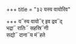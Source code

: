 +++
title = "३२ यस्य वायोरिव"

+++
य᳓स्य वायो᳓र् इव द्रव᳓द्  
भद्रा᳓ रातिः᳓ सहस्रि᳓णी  
सद्यो᳓ दाना᳓य मं᳓हते